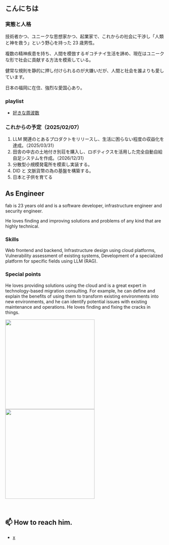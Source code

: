 ## こんにちは

### 実態と人格
技術者かつ、ユニークな思想家かつ、起業家で、これからの社会に干渉し「人類と神を救う」という野心を持った 23 歳男性。

複数の精神疾患を持ち、人間を模倣するギコチナイ生活を諦め、現在はユニークな形で社会に貢献する方法を模索している。

健常な規則を静的に押し付けられるのが大嫌いだが、人間と社会を誰よりも愛しています。

日本の福岡に在住、強烈な愛国心あり。

### playlist

- [好きな周波数](https://music.youtube.com/playlist?list=PLRpI0Tom3xLnZazwwJpUcLyb_bZ1T5WIP&si=e5PLL64U4l3pd3sX)

### これからの予定（2025/02/07）

1. LLM 関連のとあるプロダクトをリリースし、生活に困らない程度の収益化を達成。（2025/03/31）
2. 田舎の中古の土地付き別荘を購入し、ロボティクスを活用した完全自動自給自足システムを作成。（2026/12/31）
3. 分散型小規模発電所を模索し実装する。
4. DID と 文脈貨幣の為の基盤を構築する。
5. 日本と子供を育てる

## As Engineer
fab is 23 years old and is a software developer, infrastructure engineer and security engineer. 

He loves finding and improving solutions and problems of any kind that are highly technical.

### Skills

Web frontend and backend, Infrastructure design using cloud platforms, Vulnerability assessment of existing systems, Development of a specialized platform for specific fields using LLM (RAG).

### Special points

He loves providing solutions using the cloud and is a great expert in technology-based migration consulting. For example, he can define and explain the benefits of using them to transform existing environments into new environments, and he can identify potential issues with existing maintenance and operations. He loves finding and fixing the cracks in things.
<br>

<p align="left"> 
  <img height="283px" src="https://github-readme-stats.vercel.app/api/top-langs/?username=0xfacad3&layout=compact&count_private=true&show_icons=true&theme=onedark&langs_count=10&hide=html,sh,Makefile,css,Blade,javascript,tex,php" />
  <img height="283px" src="https://github-profile-trophy.vercel.app/?username=0xfacad3&theme=onedark&column=3" />
</p>

<br>


<h2>
📫 How to reach him.
</h2>

- [x](https://x.com/fab_zeal)

